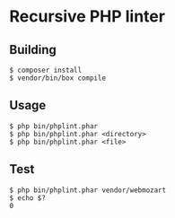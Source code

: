 # Recursive PHP linter

## Building

```
$ composer install
$ vendor/bin/box compile
```

## Usage

```
$ php bin/phplint.phar
$ php bin/phplint.phar <directory>
$ php bin/phplint.phar <file>
```

## Test

```
$ php bin/phplint.phar vendor/webmozart
$ echo $?
0
```

